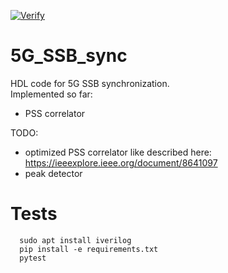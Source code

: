 [![Verify](https://github.com/catkira/5G_SSB_sync/actions/workflows/verify.yml/badge.svg)](https://github.com/catkira/5G_SSB_sync/actions/workflows/verify.yml)

# 5G_SSB_sync
HDL code for 5G SSB synchronization.<br>
Implemented so far:<br>
* PSS correlator

TODO:
* optimized PSS correlator like described here: https://ieeexplore.ieee.org/document/8641097
* peak detector

# Tests
```
  sudo apt install iverilog
  pip install -e requirements.txt
  pytest
```


